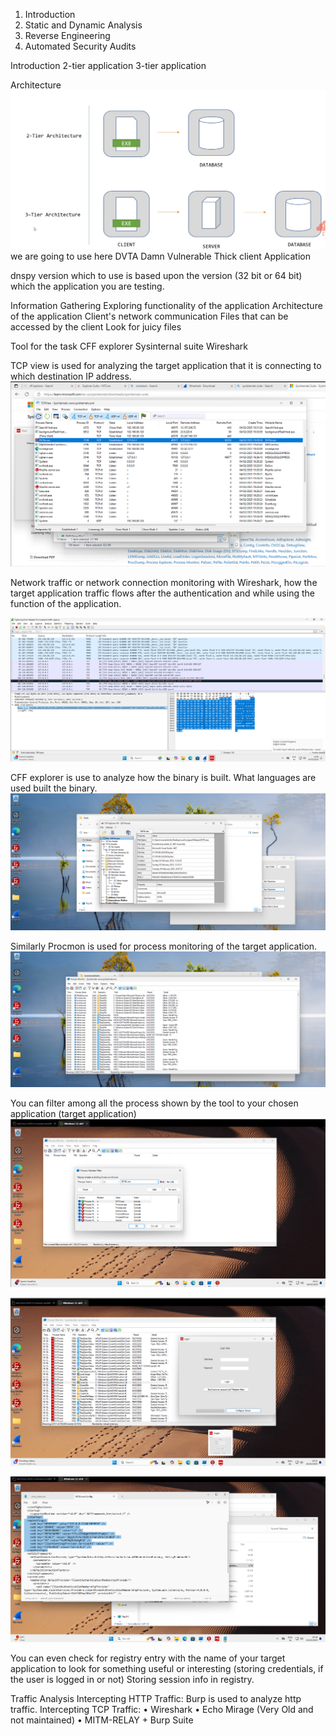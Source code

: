 1. Introduction
2. Static and Dynamic Analysis
3. Reverse Engineering
4. Automated Security Audits


Introduction
2-tier application
3-tier application

Architecture
![alt text](thick_client_arch.png "Title")
we are going to use here DVTA Damn Vulnerable Thick client Application

dnspy version which to use is based upon the version (32 bit or 64 bit) which the application you are testing.

Information Gathering
Exploring functionality of the application
Architecture of the application
Client's network communication
Files that can be accessed by the client
Look for juicy files

Tool for the task
CFF explorer
Sysinternal suite
Wireshark


TCP view is used for analyzing the target application that it is connecting to which destination IP address.
![alt text](tcp_view.png "Title")

Network traffic or network connection monitoring with Wireshark, how the target application traffic flows after the authentication and while using the function of the application.

![alt text](wireshark.png "Title")


CFF explorer is use to analyze how the binary is built. What languages are used built the binary.
![alt text](cff.png "Title")

Similarly Procmon is used for process monitoring of the target application.
 ![alt text](procmon.png)

You can filter among all the process shown by the tool to your chosen application (target application)
 ![alt text](procmon_filter.png)

 ![alt text](procmon_filter2.png)


![alt text](procmon_filter3.png)

You can even check for registry entry with the name of your target application to look for something useful or interesting (storing credentials, if the user is logged in or not)
Storing session info in registry.

Traffic Analysis
Intercepting HTTP Traffic:
Burp is used to analyze http traffic.
Intercepting TCP Traffic:
• Wireshark
• Echo Mirage (Very Old and not maintained)
• MITM-RELAY + Burp Suite


